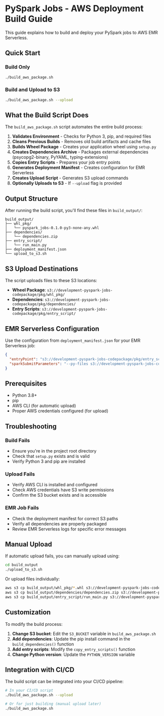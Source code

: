 # PySpark Jobs - AWS Deployment Build Guide

This guide explains how to build and deploy your PySpark jobs to AWS EMR Serverless.

## Quick Start

### Build Only
```bash
./build_aws_package.sh
```

### Build and Upload to S3
```bash
./build_aws_package.sh --upload
```

## What the Build Script Does

The `build_aws_package.sh` script automates the entire build process:

1. **Validates Environment** - Checks for Python 3, pip, and required files
2. **Cleans Previous Builds** - Removes old build artifacts and cache files
3. **Builds Wheel Package** - Creates your application wheel using `setup.py`
4. **Creates Dependencies Archive** - Packages external dependencies (psycopg2-binary, PyYAML, typing-extensions)
5. **Copies Entry Scripts** - Prepares your job entry points
6. **Generates Deployment Manifest** - Creates configuration for EMR Serverless
7. **Creates Upload Script** - Generates S3 upload commands
8. **Optionally Uploads to S3** - If `--upload` flag is provided

## Output Structure

After running the build script, you'll find these files in `build_output/`:

```
build_output/
├── whl_pkg/
│   └── pyspark_jobs-0.1.0-py3-none-any.whl
├── dependencies/
│   └── dependencies.zip
├── entry_script/
│   └── run_main.py
├── deployment_manifest.json
└── upload_to_s3.sh
```

## S3 Upload Destinations

The script uploads files to these S3 locations:

- **Wheel Package**: `s3://development-pyspark-jobs-codepackage/pkg/whl_pkg/`
- **Dependencies**: `s3://development-pyspark-jobs-codepackage/pkg/dependencies/`
- **Entry Scripts**: `s3://development-pyspark-jobs-codepackage/pkg/entry_script/`

## EMR Serverless Configuration

Use the configuration from `deployment_manifest.json` for your EMR Serverless job:

```json
{
  "entryPoint": "s3://development-pyspark-jobs-codepackage/pkg/entry_script/run_main.py",
  "sparkSubmitParameters": "--py-files s3://development-pyspark-jobs-codepackage/pkg/whl_pkg/pyspark_jobs-0.1.0-py3-none-any.whl,s3://development-pyspark-jobs-codepackage/pkg/dependencies/dependencies.zip"
}
```

## Prerequisites

- Python 3.8+
- pip
- AWS CLI (for automatic upload)
- Proper AWS credentials configured (for upload)

## Troubleshooting

### Build Fails
- Ensure you're in the project root directory
- Check that `setup.py` exists and is valid
- Verify Python 3 and pip are installed

### Upload Fails
- Verify AWS CLI is installed and configured
- Check AWS credentials have S3 write permissions
- Confirm the S3 bucket exists and is accessible

### EMR Job Fails
- Check the deployment manifest for correct S3 paths
- Verify all dependencies are properly packaged
- Review EMR Serverless logs for specific error messages

## Manual Upload

If automatic upload fails, you can manually upload using:

```bash
cd build_output
./upload_to_s3.sh
```

Or upload files individually:

```bash
aws s3 cp build_output/whl_pkg/*.whl s3://development-pyspark-jobs-codepackage/pkg/whl_pkg/
aws s3 cp build_output/dependencies/dependencies.zip s3://development-pyspark-jobs-codepackage/pkg/dependencies/
aws s3 cp build_output/entry_script/run_main.py s3://development-pyspark-jobs-codepackage/pkg/entry_script/
```

## Customization

To modify the build process:

1. **Change S3 bucket**: Edit the `S3_BUCKET` variable in `build_aws_package.sh`
2. **Add dependencies**: Update the pip install command in the `build_dependencies()` function
3. **Add entry scripts**: Modify the `copy_entry_scripts()` function
4. **Change Python version**: Update the `PYTHON_VERSION` variable

## Integration with CI/CD

The build script can be integrated into your CI/CD pipeline:

```bash
# In your CI/CD script
./build_aws_package.sh --upload

# Or for just building (manual upload later)
./build_aws_package.sh
```
